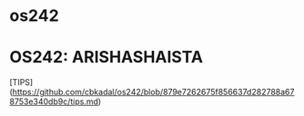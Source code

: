 # os242
# OS242: ARISHASHAISTA
[TIPS] (https://github.com/cbkadal/os242/blob/879e7262675f856637d282788a678753e340db9c/tips.md)
